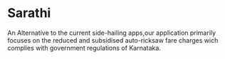 # Sarathi

An Alternative to the current side-hailing apps,our application primarily focuses on the reduced and subsidised auto-ricksaw fare charges wich complies with government regulations of Karnataka.
